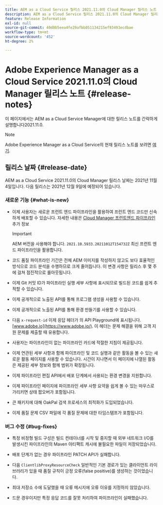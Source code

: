 ```yaml
---
title: AEM as a Cloud Service 릴리스 2021.11.0의 Cloud Manager 릴리스 노트
description: AEM as a Cloud Service 릴리스 2021.11.0의 Cloud Manager 릴리스 노트
feature: Release Information
exl-id: null
source-git-commit: 40d0b5eea4fe29afbb051134215ef93493ecdbae
workflow-type: tm+mt
source-wordcount: '452'
ht-degree: 2%

---
```


# Adobe Experience Manager as a Cloud Service 2021.11.0의 Cloud Manager 릴리스 노트 {#release-notes}

이 페이지에서는 AEM as a Cloud Service Manager에 대한 릴리스 노트를 간략하게 설명합니다2021.11.0.

>[!NOTE]
>Adobe Experience Manager as a Cloud Service의 현재 릴리스 노트를 보려면 [여기](https://experienceleague.adobe.com/docs/experience-manager-cloud-service/release-notes/release-notes/release-notes-current.html?lang=ko-KR).

## 릴리스 날짜 {#release-date}

AEM as a Cloud Service 2021.11.0의 Cloud Manager 릴리스 날짜는 2021년 11월 4일입니다.
다음 릴리스는 2021년 12월 9일에 예정되어 있습니다.

### 새로운 기능 {#what-is-new}

* 이제 사용자는 새로운 프런트 엔드 파이프라인을 활용하여 프런트 엔드 코드만 신속하게 배포할 수 있습니다. 자세한 내용은 [Cloud Manager 프런트엔드 파이프라인](/help/implementing/cloud-manager/configuring-pipelines/introduction-ci-cd-pipelines.md#front-end) 추가 정보

   >[!IMPORTANT]
   >AEM 버전을 사용해야 합니다. `2021.10.5933.20211012T154732Z` 최신 프런트 엔드 파이프라인을 활용합니다.

* 코드 품질 파이프라인 기간은 전체 AEM 이미지를 작성하지 않고도 보다 효율적인 방식으로 코드 분석을 수행하므로 크게 줄어듭니다. 이 변경 사항은 릴리스 후 몇 주에 걸쳐 점진적으로 롤아웃됩니다.

* 이제 Git 커밋 ID가 파이프라인 실행 세부 사항에 표시되므로 빌드된 코드를 쉽게 추적할 수 있습니다.

* 이제 공개적으로 노출된 API를 통해 프로그램 생성을 사용할 수 있습니다.

* 이제 공개적으로 노출된 API를 통해 환경 만들기를 사용할 수 있습니다.

* 다음 `x-request-id` 이제 응답 헤더가 의 API Playground에 표시됩니다. [www.adobe.io](https://www.adobe.io/). 이 헤더는 문제 해결을 위해 고객 지원 문제를 제출할 때 유용합니다.

* 사용자는 파이프라인이 없는 파이프라인 카드에 적절한 지침이 제공됩니다.

* 이제 연관된 세부 사항과 함께 파이프라인 및 코드 실행과 같은 활동을 볼 수 있는 새로운 활동 페이지를 사용할 수 있습니다. 시간이 지나면서 이 페이지에 나열된 활동은 제공된 세부 정보와 함께 범위가 확장됩니다.

* 이제 파이프라인 편집 API에서 배포 단계에서 사용되는 환경 변경을 지원합니다.

* 이제 파이프라인 페이지에 파이프라인 세부 사항 요약을 쉽게 볼 수 있는 마우스로 가리키면 상태 팝오버가 포함됩니다.

* 큰 패키지에 대해 OakPal 검색 프로세스의 최적화가 도입되었습니다.

* 이제 품질 문제 CSV 파일에 각 품질 문제에 대한 타임스탬프가 포함됩니다.

### 버그 수정 {#bug-fixes}

* 특정 비정형 빌드 구성은 빌드 컨테이너를 시작 및 중지할 때 외부 네트워크 I/O를 발생시킨 파이프라인의 Maven 아티팩트 캐시에 불필요한 파일이 저장되었습니다.

* 배포 단계가 없는 경우 파이프라인 PATCH API가 실패합니다.

* 다음 `ClientlibProxyResourceCheck` 일반적인 기본 경로가 있는 클라이언트 라이브러리가 있을 때 품질 규칙이 긍정 오류(false positive)를 생성하는 것이었습니다.

* 최대 저장소 수에 도달했을 때 오류 메시지에 오류 이유를 지정하지 않았습니다.

* 드문 경우이지만 특정 응답 코드를 잘못 처리하여 파이프라인이 실패했습니다.

